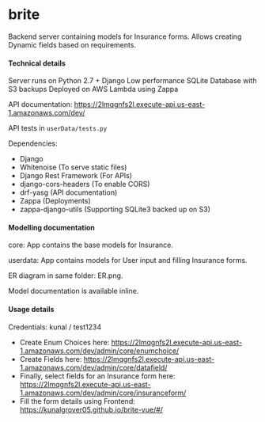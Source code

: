# brite

Backend server containing models for Insurance forms. Allows creating Dynamic fields based on requirements.

#### Technical details
Server runs on Python 2.7 + Django
Low performance SQLite Database with S3 backups
Deployed on AWS Lambda using Zappa

API documentation: https://2lmqgnfs2l.execute-api.us-east-1.amazonaws.com/dev/

API tests in `userData/tests.py`

Dependencies:
- Django
- Whitenoise (To serve static files)
- Django Rest Framework (For APIs)
- django-cors-headers (To enable CORS)
- drf-yasg (API documentation)
- Zappa (Deployments)
- zappa-django-utils (Supporting SQLite3 backed up on S3)

#### Modelling documentation
core:
App contains the base models for Insurance. 

userdata:
App contains models for User input and filling Insurance forms.

ER diagram in same folder: ER.png.

Model documentation is available inline.

#### Usage details 
Credentials: kunal / test1234
- Create Enum Choices here: https://2lmqgnfs2l.execute-api.us-east-1.amazonaws.com/dev/admin/core/enumchoice/
- Create Fields here: https://2lmqgnfs2l.execute-api.us-east-1.amazonaws.com/dev/admin/core/datafield/
- Finally, select fields for an Insurance form here: https://2lmqgnfs2l.execute-api.us-east-1.amazonaws.com/dev/admin/core/insuranceform/
- Fill the form details using Frontend: https://kunalgrover05.github.io/brite-vue/#/

